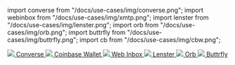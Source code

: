 import converse from "/docs/use-cases/img/converse.png";
import webinbox from "/docs/use-cases/img/xmtp.png";
import lenster from "/docs/use-cases/img/lenster.png";
import orb from "/docs/use-cases/img/orb.png";
import buttrfly from "/docs/use-cases/img/buttrfly.png";
import cb from "/docs/use-cases/img/cbw.png";

<div class="chain-list six">
  <a href="https://getconverse.app/" class="chain-item">
    <img src={converse} />
    <span>Converse</span>
  </a>
  <a href="https://www.coinbase.com/wallet/" class="chain-item">
    <img src={cb} />
    <span>Coinbase Wallet</span>
  </a>
  <a href="https://xmtp.chat/" class="chain-item">
    <img src={webinbox} />
    <span>Web Inbox</span>
  </a>
  <a href="https://lenster.xyz/" class="chain-item">
    <img src={lenster} />
    <span>Lenster</span>
  </a>
  <a href="https://orb.ac/" class="chain-item">
    <img src={orb} />
    <span>Orb</span>
  </a>
  <a href="https://buttrfly.app/" class="chain-item">
    <img src={buttrfly} />
    <span>Buttrfly</span>
  </a>
</div>
